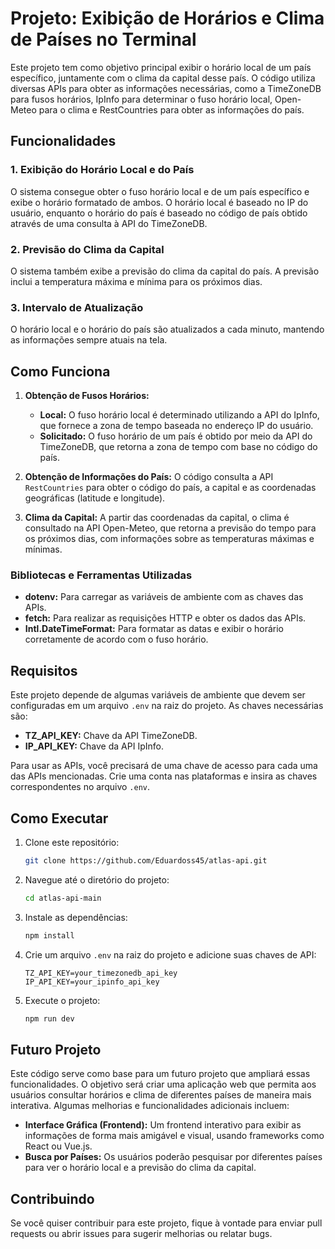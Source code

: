 # Projeto: Exibição de Horários e Clima de Países no Terminal

Este projeto tem como objetivo principal exibir o horário local de um país específico, juntamente com o clima da capital desse país. O código utiliza diversas APIs para obter as informações necessárias, como a TimeZoneDB para fusos horários, IpInfo para determinar o fuso horário local, Open-Meteo para o clima e RestCountries para obter as informações do país.

## Funcionalidades

### 1. **Exibição do Horário Local e do País**

O sistema consegue obter o fuso horário local e de um país específico e exibe o horário formatado de ambos. O horário local é baseado no IP do usuário, enquanto o horário do país é baseado no código de país obtido através de uma consulta à API do TimeZoneDB.

### 2. **Previsão do Clima da Capital**

O sistema também exibe a previsão do clima da capital do país. A previsão inclui a temperatura máxima e mínima para os próximos dias.

### 3. **Intervalo de Atualização**

O horário local e o horário do país são atualizados a cada minuto, mantendo as informações sempre atuais na tela.

## Como Funciona

1. **Obtenção de Fusos Horários:**

   - **Local:** O fuso horário local é determinado utilizando a API do IpInfo, que fornece a zona de tempo baseada no endereço IP do usuário.
   - **Solicitado:** O fuso horário de um país é obtido por meio da API do TimeZoneDB, que retorna a zona de tempo com base no código do país.

2. **Obtenção de Informações do País:**
   O código consulta a API `RestCountries` para obter o código do país, a capital e as coordenadas geográficas (latitude e longitude).

3. **Clima da Capital:**
   A partir das coordenadas da capital, o clima é consultado na API Open-Meteo, que retorna a previsão do tempo para os próximos dias, com informações sobre as temperaturas máximas e mínimas.

### Bibliotecas e Ferramentas Utilizadas

- **dotenv:** Para carregar as variáveis de ambiente com as chaves das APIs.
- **fetch:** Para realizar as requisições HTTP e obter os dados das APIs.
- **Intl.DateTimeFormat:** Para formatar as datas e exibir o horário corretamente de acordo com o fuso horário.

## Requisitos

Este projeto depende de algumas variáveis de ambiente que devem ser configuradas em um arquivo `.env` na raiz do projeto. As chaves necessárias são:

- **TZ_API_KEY:** Chave da API TimeZoneDB.
- **IP_API_KEY:** Chave da API IpInfo.

Para usar as APIs, você precisará de uma chave de acesso para cada uma das APIs mencionadas. Crie uma conta nas plataformas e insira as chaves correspondentes no arquivo `.env`.

## Como Executar

1. Clone este repositório:

   ```bash
   git clone https://github.com/Eduardoss45/atlas-api.git
   ```

2. Navegue até o diretório do projeto:

   ```bash
   cd atlas-api-main
   ```

3. Instale as dependências:

   ```bash
   npm install
   ```

4. Crie um arquivo `.env` na raiz do projeto e adicione suas chaves de API:

   ```text
   TZ_API_KEY=your_timezonedb_api_key
   IP_API_KEY=your_ipinfo_api_key
   ```

5. Execute o projeto:

   ```bash
   npm run dev
   ```

## Futuro Projeto

Este código serve como base para um futuro projeto que ampliará essas funcionalidades. O objetivo será criar uma aplicação web que permita aos usuários consultar horários e clima de diferentes países de maneira mais interativa. Algumas melhorias e funcionalidades adicionais incluem:

- **Interface Gráfica (Frontend):** Um frontend interativo para exibir as informações de forma mais amigável e visual, usando frameworks como React ou Vue.js.
- **Busca por Países:** Os usuários poderão pesquisar por diferentes países para ver o horário local e a previsão do clima da capital.

## Contribuindo

Se você quiser contribuir para este projeto, fique à vontade para enviar pull requests ou abrir issues para sugerir melhorias ou relatar bugs.
